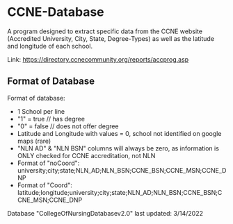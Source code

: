 # CCNE-Database
A program designed to extract specific data from the CCNE website (Accredited University, City, State, Degree-Types) as well as the latitude and longitude of each school. 

Link: https://directory.ccnecommunity.org/reports/accprog.asp

## Format of Database
Format of database:
* 1 School per line
* "1" = true // has degree
* "0" = false // does not offer degree
* Latitude and Longitude with values = 0, school not identified on google maps (rare)
* "NLN AD" & "NLN BSN" columns will always be zero, as information is ONLY checked for CCNE accreditation, not NLN
* Format of "noCoord": university;city;state;NLN_AD;NLN_BSN;CCNE_BSN;CCNE_MSN;CCNE_DNP
* Format of "Coord": latitude;longitude;university;city;state;NLN_AD;NLN_BSN;CCNE_BSN;CCNE_MSN;CCNE_DNP

Database "CollegeOfNursingDatabasev2.0" last updated: 3/14/2022
